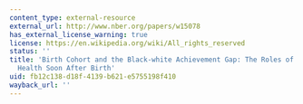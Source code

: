 ```yaml
---
content_type: external-resource
external_url: http://www.nber.org/papers/w15078
has_external_license_warning: true
license: https://en.wikipedia.org/wiki/All_rights_reserved
status: ''
title: 'Birth Cohort and the Black-white Achievement Gap: The Roles of Access and
  Health Soon After Birth'
uid: fb12c138-d18f-4139-b621-e5755198f410
wayback_url: ''
---
```

